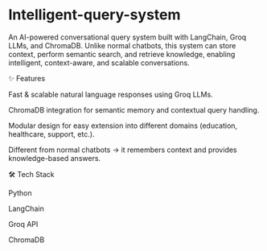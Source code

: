 # Intelligent-query-system

An AI-powered conversational query system built with LangChain, Groq LLMs, and ChromaDB. Unlike normal chatbots, this system can store context, perform semantic search, and retrieve knowledge, enabling intelligent, context-aware, and scalable conversations.

✨ Features

Fast & scalable natural language responses using Groq LLMs.

ChromaDB integration for semantic memory and contextual query handling.

Modular design for easy extension into different domains (education, healthcare, support, etc.).

Different from normal chatbots → it remembers context and provides knowledge-based answers.

🛠️ Tech Stack

Python

LangChain

Groq API

ChromaDB
